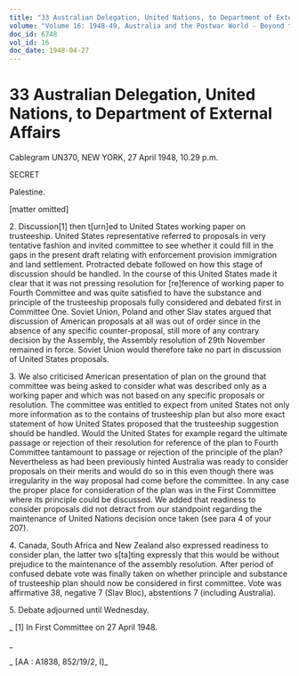 ```yaml
---
title: "33 Australian Delegation, United Nations, to Department of External Affairs"
volume: "Volume 16: 1948-49, Australia and the Postwar World - Beyond the Region"
doc_id: 6748
vol_id: 16
doc_date: 1948-04-27
---
```


# 33 Australian Delegation, United Nations, to Department of External Affairs

Cablegram UN370, NEW YORK, 27 April 1948, 10.29 p.m.

SECRET

Palestine.

[matter omitted]

2\. Discussion[1] then t[urn]ed to United States working paper on trusteeship. United States representative referred to proposals in very tentative fashion and invited committee to see whether it could fill in the gaps in the present draft relating with enforcement provision immigration and land settlement. Protracted debate followed on how this stage of discussion should be handled. In the course of this United States made it clear that it was not pressing resolution for [re]ference of working paper to Fourth Committee and was quite satisfied to have the substance and principle of the trusteeship proposals fully considered and debated first in Committee One. Soviet Union, Poland and other Slav states argued that discussion of American proposals at all was out of order since in the absence of any specific counter-proposal, still more of any contrary decision by the Assembly, the Assembly resolution of 29th November remained in force. Soviet Union would therefore take no part in discussion of United States proposals.

3\. We also criticised American presentation of plan on the ground that committee was being asked to consider what was described only as a working paper and which was not based on any specific proposals or resolution. The committee was entitled to expect from united States not only more information as to the contains of trusteeship plan but also more exact statement of how United States proposed that the trusteeship suggestion should be handled. Would the United States for example regard the ultimate passage or rejection of their resolution for reference of the plan to Fourth Committee tantamount to passage or rejection of the principle of the plan? Nevertheless as had been previously hinted Australia was ready to consider proposals on their merits and would do so in this even though there was irregularity in the way proposal had come before the committee. In any case the proper place for consideration of the plan was in the First Committee where its principle could be discussed. We added that readiness to consider proposals did not detract from our standpoint regarding the maintenance of United Nations decision once taken (see para 4 of your 207).

4\. Canada, South Africa and New Zealand also expressed readiness to consider plan, the latter two s[ta]ting expressly that this would be without prejudice to the maintenance of the assembly resolution. After period of confused debate vote was finally taken on whether principle and substance of trusteeship plan should now be considered in first committee. Vote was affirmative 38, negative 7 (Slav Bloc), abstentions 7 (including Australia).

5\. Debate adjourned until Wednesday.

_ [1] In First Committee on 27 April 1948.

_

_ [AA : A1838, 852/19/2, I]_
